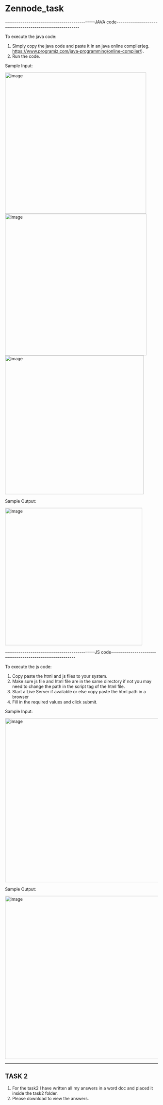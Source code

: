 # Zennode_task

----------------------------------------------JAVA code-----------------------------------------------------------


To execute the java code:
1. Simply copy the java code and paste it in an java online compiler(eg. https://www.programiz.com/java-programming/online-compiler/).
2. Run the code.

Sample Input:

<img width="465" alt="image" src="https://github.com/lk-h01/Zennode_task/assets/128998118/a7b69e09-94ff-460d-a6b9-ff65fd5d08cf">
<img width="466" alt="image" src="https://github.com/lk-h01/Zennode_task/assets/128998118/f7a87cba-f2c3-413e-a861-4d82d8be1586">
<img width="457" alt="image" src="https://github.com/lk-h01/Zennode_task/assets/128998118/60c1213f-910c-415e-be34-050c2409c336">

Sample Output:

<img width="452" alt="image" src="https://github.com/lk-h01/Zennode_task/assets/128998118/457763e8-0b5b-420e-b970-61ff5af5a45f">





----------------------------------------------JS code-----------------------------------------------------------


To execute the js code:
1. Copy paste the html and js files to your system.
2. Make sure js file and html file are in the same directory if not you may need to change the path in the script tag of the html file.
3. Start a Live Server if available or else copy paste the html path in a browser
4. Fill in the required values and click submit.

Sample Input:


<img width="540" alt="image" src="https://github.com/lk-h01/Zennode_task/assets/128998118/9374b28f-7932-4aba-a679-c83a35c7bca5">

Sample Output:


<img width="537" alt="image" src="https://github.com/lk-h01/Zennode_task/assets/128998118/a209792e-88a1-49be-81bc-9f1d16d570cb">


-----------------------------------------------------------
**TASK 2**
-----------------------------------------------------------
1. For the task2 I have written all my answers in a word doc and placed it inside the task2 folder.
2. Please download to view the answers.
